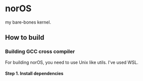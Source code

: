 # norOS
my bare-bones kernel.
## How to build
### Building GCC cross compiler
For building norOS, you need to use Unix like utils. I've used WSL.

#### Step 1. Install dependencies